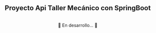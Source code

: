 ## <div align=center> Proyecto Api Taller Mecánico con SpringBoot </div>

<br/>

<div align=center>
  🚧 En desarrollo... 🚧
</div>
